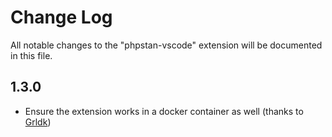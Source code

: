 # Change Log

All notable changes to the "phpstan-vscode" extension will be documented in this file.

## 1.3.0

-   Ensure the extension works in a docker container as well (thanks to [Grldk](https://github.com/SanderRonde/phpstan-vscode/issues/1))
